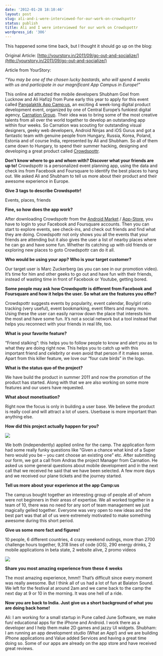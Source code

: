```yaml
---
date: '2012-01-28 18:10:46'
layout: post
slug: ali-and-i-were-interviewed-for-our-work-on-crowdspottr
status: publish
title: Ali and I were interviewed for our work on Crowdspottr
wordpress_id: '306'
---
```


This happened some time back, but I thought it should go up on the blog:

Original Article: [http://yourstory.in/2011/09/go-out-and-socialize/](http://yourstory.in/2011/09/go-out-and-socialize/)

Article from YourStory:

_“You may be one of the chosen lucky bastards, who will spend 4 weeks with us and participate in our magnificant App Campus in Europe!”_

This online ad attracted the mobile developers Shubham Goel from Lucknow and Ali Hafizji from Pune early this year to apply for this event called [Pangalaktik App Camp:us](http://campus.carnationgroup.com/), an exciting 4 week-long digital product development event, organized by one of Central Europe’s funkiest digital agency, [Carnation Group](http://www.carnationgroup.com/). Their idea was to bring some of the most creative talents from all over the world together to develop an outstanding app within four weeks. So Carnation was scouting for outstanding visual designers, geeky web developers, Android Ninjas and iOS Gurus and got a fantastic team with genuine people from Hungary, Russia, Korea, Poland, Estonia and of course India, represented by Ali and Shubham. So all of them came down to Hungary, to spend their summer hacking, designing and developing a great product called [Crowdspottr](http://www.crowdspottr.com/).

**Don’t know where to go and whom with? Discover what your friends are up to!**
Crowdspottr is a personalized event planning app, using the data and check ins from Facebook and Foursquare to identify the best places to hang out. We asked Ali and Shubham to tell us more about their product and their awesome experience in Europe.

**Give 3 tags to describe Crowdspottr!**

Events, places, friends

**Fine, so how does the app work?**

After downloading Crowdspottr from the [Android Market](http://bit.ly/CrowdSpottrAndroid) / [App-Store](http://bit.ly/CrowdSpottrIphone), you have to login to your Facebook and Foursquare accounts. Then you can start to explore events, see check-ins, and check out friends and find what they are doing. Crowdspottr not only shows you all the events that your friends are attending but it also gives the user a list of nearby places where he can go and have some fun. Whether its catching up with old friends or exploring new places to goto Crowdspottr can do it all.

**Who would be using your app? Who is your target customer?**

Our target user is Marc Zuckerberg (as you can see in our promotion video). It’s time for him and other geeks to go out and have fun with their friends, instead of wasting time in front of Facebook or Youtube, getting bored.

**Some people may ask how Crowdspottr is different from Facebook and Foursquare and how it helps the user. So what are the features you offer?**

Crowdspottr suggests events by popularity, event calendar, Boy/girl ratio tracking (very useful), event bookmarking, event filters and many more. Using these the user can easily narrow down the place that interests him the most and have some fun. It’s not a social network but a tool instead that helps you reconnect with your friends in real life, too.

**What is your favorite feature?**

“Friend stalking”: this helps you to follow people to know and alert you as to what they are doing right now. This helps you to catch up with this important friend and celebrity or even avoid that person if it makes sense. Apart from this killer feature, we love our “four cute birds” in the logo.

**What is the status quo of the project?**

We have build the product in summer 2011 and now the promotion of the product has started. Along with that we are also working on some more features and our users have requested.

**What about monetisation?**

Right now the focus is only in building a user base. We believe the product is really cool and will attract a lot of users. Userbase is more important than anything else.

**How did this project actually happen for you?**

![](http://yourstory.in/wp-content/uploads/2011/09/crowdspottr_ali.jpg)

We both (independently) applied online for the camp. The application form had some really funky questions like “Given a chance what kind of a Super hero would you be – you cant choose an existing one” etc. After submitting our form, we got a call from Andras the project Manager from Carnation. He asked us some general questions about mobile development and in the next call that we received he said that we have been selected. A few more days and we received our plane tickets and the journey started.

**Tell us more about your experience at the app Camp:us**

The camp:us bought together an interesting group of people all of whom were not beginners in their areas of expertise. We all worked together in a team of 10, there was no need for any sort of team management we just magically gelled together. Everyone was very open to new ideas and the best part was that all of us were extremely motivated to make something awesome during this short period.

**Give us some more fact and figures!**

10 people, 6 different countries, 4 crazy weekend outings, more than 2700 challenge hours together, 9,318 lines of code (iOS), 290 energy drinks, 2 mobile applications in beta state, 2 website alive, 2 promo videos

![](http://yourstory.in/wp-content/uploads/2011/09/crowdspottr_shubhamgoel.jpg)

**Share you most amazing experience from these 4 weeks**

The most amazing experience, hmm!! That’s difficult since every moment was really awesome. But I think all of us had a lot of fun at Balaton Sound. We left for the festival at around 2am and we came back to the camp the next day at 9 or 10 in the morning. It was one hell of a ride.

**Now you are back to India. Just give us a short background of what you are doing back home!**

Ali: I am working for a small startup in Pune called June Software, we make fun/ educational apps for the iPhone and Android. I work there as a developer and I help them make 2D games and jazzy UI widgets.
Shubham: I am running an app development studio (What an App!) and we are building iPhone applications and Value added Services and having a great time doing so. Some of our apps are already on the app store and have received great reviews.

